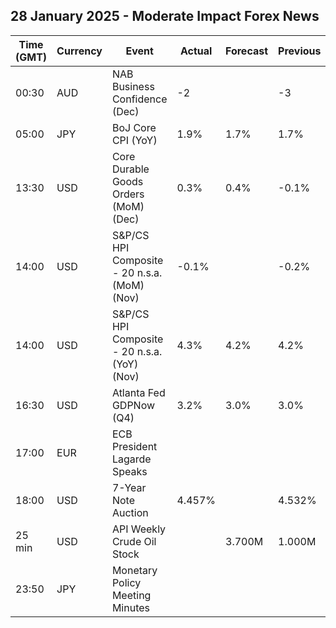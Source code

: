 ## 28 January 2025 - Moderate Impact Forex News

| Time (GMT) | Currency | Event | Actual | Forecast | Previous |
|------|----------|-------|--------|----------|----------|
| 00:30 | AUD | NAB Business Confidence (Dec) | -2 |  | -3 |
| 05:00 | JPY | BoJ Core CPI (YoY) | 1.9% | 1.7% | 1.7% |
| 13:30 | USD | Core Durable Goods Orders (MoM) (Dec) | 0.3% | 0.4% | -0.1% |
| 14:00 | USD | S&P/CS HPI Composite - 20 n.s.a. (MoM) (Nov) | -0.1% |  | -0.2% |
| 14:00 | USD | S&P/CS HPI Composite - 20 n.s.a. (YoY) (Nov) | 4.3% | 4.2% | 4.2% |
| 16:30 | USD | Atlanta Fed GDPNow (Q4) | 3.2% | 3.0% | 3.0% |
| 17:00 | EUR | ECB President Lagarde Speaks |  |  |  |
| 18:00 | USD | 7-Year Note Auction | 4.457% |  | 4.532% |
| 25 min | USD | API Weekly Crude Oil Stock |  | 3.700M | 1.000M |
| 23:50 | JPY | Monetary Policy Meeting Minutes |  |  |  |
